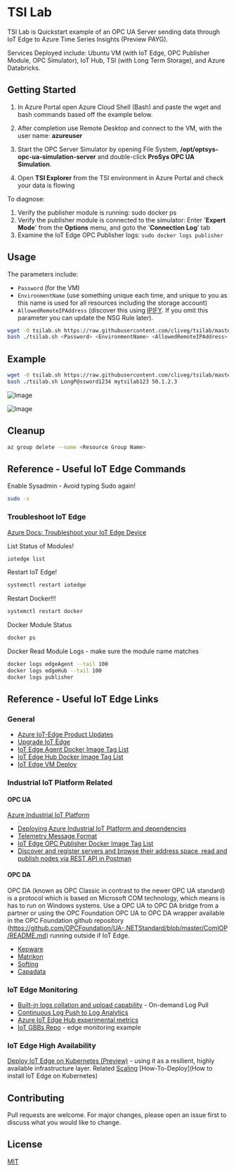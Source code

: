 # TSI Lab

TSI Lab is Quickstart example of an OPC UA Server sending data through IoT Edge to Azure Time Series Insights (Preview PAYG).

Services Deployed include: Ubuntu VM (with IoT Edge, OPC Publisher Module, OPC Simulator), IoT Hub, TSI (with Long Term Storage), and Azure Databricks.

## Getting Started

1. In Azure Portal open Azure Cloud Shell (Bash) and paste the wget and bash commands based off the example below.

2. After completion use Remote Desktop and connect to the VM, with the user name: **azureuser**

3. Start the OPC Server Simulator by opening File System, **/opt/optsys-opc-ua-simulation-server** and double-click **ProSys OPC UA Simulation**.

4. Open **TSI Explorer** from the TSI environment in Azure Portal and check your data is flowing


To diagnose:
1. Verify the publisher module is running: sudo docker ps
2. Verify the publisher module is connected to the simulator: Enter '**Expert Mode**' from the **Options** menu, and goto the '**Connection Log**' tab
3. Examine the IoT Edge OPC Publisher logs: `sudo docker logs publisher`


## Usage
The parameters include: 
- ``Password`` (for the VM)
- ``EnvironmentName`` (use something unique each time, and unique to you as this name is used for all resources including the storage account)
- ``AllowedRemoteIPAddress`` (discover this using [IPIFY](https://api.ipify.org). If you omit this parameter you can update the NSG Rule later).

```bash
wget -O tsilab.sh https://raw.githubusercontent.com/cliveg/tsilab/master/tsilab.sh
bash ./tsilab.sh <Password> <EnvironmentName> <AllowedRemoteIPAddress>
```

## Example

```bash
wget -O tsilab.sh https://raw.githubusercontent.com/cliveg/tsilab/master/tsilab.sh
bash ./tsilab.sh LongP@ssword1234 mytsilab123 50.1.2.3
```

![Image](https://raw.githubusercontent.com/cliveg/tsilab/master/png/tsilab-opcsim.png)

![Image](https://raw.githubusercontent.com/cliveg/tsilab/master/png/tsilab-tsiexplorer.png)


## Cleanup
```bash
az group delete --name <Resource Group Name>
```

## Reference - Useful IoT Edge Commands
Enable Sysadmin - Avoid typing Sudo again!
```bash 
sudo -s
```
### Troubleshoot IoT Edge
[Azure Docs: Troubleshoot your IoT Edge Device](https://docs.microsoft.com/en-us/azure/iot-edge/troubleshoot)


List Status of Modules!
```bash 
iotedge list
```

Restart IoT Edge!
```bash 
systemctl restart iotedge
```

Restart Docker!!!
```bash 
systemctl restart docker
```
Docker Module Status
```bash 
docker ps
```
Docker Read Module Logs - make sure the module name matches
```bash 
docker logs edgeAgent --tail 100
docker logs edgeHub --tail 100
docker logs publisher
```

## Reference - Useful IoT Edge Links
### General
- [Azure IoT-Edge Product Updates](https://azure.microsoft.com/en-us/updates/?product=iot-edge)
- [Upgrade IoT Edge](https://docs.microsoft.com/en-us/azure/iot-edge/how-to-update-iot-edge)
- [IoT Edge Agent Docker Image Tag List](https://mcr.microsoft.com/v2/azureiotedge-agent/tags/list)
- [IoT Edge Hub Docker Image Tag List](https://mcr.microsoft.com/v2/azureiotedge-hub/tags/list)
- [IoT Edge VM Deploy](https://github.com/azure/iotedge-vm-deploy)

### Industrial IoT Platform Related
#### OPC UA
[Azure Industrial IoT Platform](https://github.com/Azure/Industrial-IoT)
- [Deploying Azure Industrial IoT Platform and dependencies](https://github.com/Azure/Industrial-IoT/blob/master/docs/deploy/howto-deploy-all-in-one.md)
- [Telemetry Message Format](https://github.com/Azure/Industrial-IoT/blob/master/docs/dev-guides/telemetry-messages-format.md)
- [IoT Edge OPC Publisher Docker Image Tag List](https://mcr.microsoft.com/v2/iotedge/opc-publisher/tags/list)
- [Discover and register servers and browse their address space, read and publish nodes via REST API in Postman](https://github.com/Azure/Industrial-IoT/blob/master/docs/tutorials/tut-use-postman.md)

#### OPC DA
OPC DA (known as OPC Classic in contrast to the newer OPC UA standard) is a protocol which is based on Microsoft COM technology, which means is has to run on Windows systems. Use a OPC UA to OPC DA bridge from a partner or using the OPC Foundation OPC UA to OPC DA wrapper available in the OPC Foundation github repository (https://github.com/OPCFoundation/UA-.NETStandard/blob/master/ComIOP/README.md) running outside if IoT Edge. 

- [Kepware](https://www.kepware.com/en-us/products/kepserverex/)
- [Matrikon](https://www.matrikonopc.com/opc-ua/products/opc-ua-tunneller.aspx)
- [Softing](https://data-intelligence.softing.com/products/opc-software-platform/datafeed-opc-suite/)
- [Capadata](https://www.copadata.com/en/news/news/available-now-from-microsoft-azure-marketplace-zenon-on-iot-edge-7824/)

### IoT Edge Monitoring
- [Built-in logs collation and upload capability](https://aka.ms/iotedgelogpull) - On-demand Log Pull
- [Continuous Log Push to Log Analytics](https://github.com/veyalla/logspout-loganalytics)
- [Azure IoT Edge Hub experimental metrics](https://github.com/veyalla/ehm) 
- [IoT GBBs Repo](https://github.com/AzureIoTGBB) -  edge monitoring example 

### IoT Edge High Availability
[Deploy IoT Edge on Kubernetes (Preview)](http://aka.ms/edgek8sdoc) - using it as a resilient, highly available infrastructure layer. 
Related [Scaling](https://microsoft.github.io/iotedge-k8s-doc/scaling.html) [How-To-Deploy](How to install IoT Edge on Kubernetes)


## Contributing
Pull requests are welcome. For major changes, please open an issue first to discuss what you would like to change.


## License
[MIT](https://choosealicense.com/licenses/mit/)
